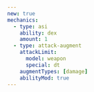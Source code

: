 ```yaml
---
new: true
mechanics:
  - type: asi
    ability: dex
    amount: 1
  - type: attack-augment
    attackLimit:
      model: weapon
      special: dt
    augmentTypes: [damage]
    abilityMod: true
---
```

